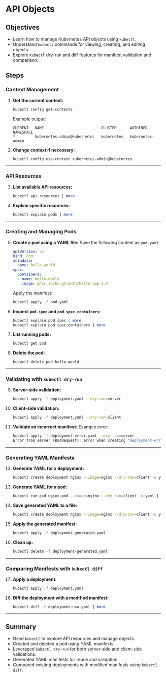 # API Objects

## Objectives
- Learn how to manage Kubernetes API objects using `kubectl`.
- Understand `kubectl` commands for viewing, creating, and editing objects.
- Explore `kubectl` dry-run and diff features for manifest validation and comparison.

## Steps

### Context Management
1. **Get the current context:**
   ```bash
   kubectl config get-contexts
   ```
   Example output:
   ```
   CURRENT   NAME                          CLUSTER      AUTHINFO           NAMESPACE
   *         kubernetes-admin@kubernetes   kubernetes   kubernetes-admin
   ```

2. **Change context if necessary:**
   ```bash
   kubectl config use-context kubernetes-admin@kubernetes
   ```

---

### API Resources
3. **List available API resources:**
   ```bash
   kubectl api-resources | more
   ```

4. **Explain specific resources:**
   ```bash
   kubectl explain pods | more
   ```

---

### Creating and Managing Pods
5. **Create a pod using a YAML file:**
   Save the following content as `pod.yaml`:
   ```yaml
   apiVersion: v1
   kind: Pod
   metadata:
     name: hello-world
   spec:
     containers:
     - name: hello-world
       image: ghcr.io/hungtran84/hello-app:1.0
   ```
   Apply the manifest:
   ```bash
   kubectl apply -f pod.yaml
   ```

6. **Inspect `pod.spec` and `pod.spec.containers`:**
   ```bash
   kubectl explain pod.spec | more
   kubectl explain pod.spec.containers | more
   ```

7. **List running pods:**
   ```bash
   kubectl get pod
   ```

8. **Delete the pod:**
   ```bash
   kubectl delete pod hello-world
   ```

---

### Validating with `kubectl dry-run`
9. **Server-side validation:**
   ```bash
   kubectl apply -f deployment.yaml --dry-run=server
   ```

10. **Client-side validation:**
    ```bash
    kubectl apply -f deployment.yaml --dry-run=client
    ```

11. **Validate an incorrect manifest:**
    Example error:
    ```bash
    kubectl apply -f deployment-error.yaml --dry-run=server
    Error from server (BadRequest): error when creating "deployment-error.yaml": Deployment in version "v1" cannot be handled as a Deployment: strict decoding error: unknown field "spec.replica"
    ```

---

### Generating YAML Manifests
12. **Generate YAML for a deployment:**
    ```bash
    kubectl create deployment nginx --image=nginx --dry-run=client -o yaml | more
    ```

13. **Generate YAML for a pod:**
    ```bash
    kubectl run pod nginx-pod --image=nginx --dry-run=client -o yaml | more
    ```

14. **Save generated YAML to a file:**
    ```bash
    kubectl create deployment nginx --image=nginx --dry-run=client -o yaml > deployment-generated.yaml
    ```

15. **Apply the generated manifest:**
    ```bash
    kubectl apply -f deployment-generated.yaml
    ```

16. **Clean up:**
    ```bash
    kubectl delete -f deployment-generated.yaml
    ```

---

### Comparing Manifests with `kubectl diff`
17. **Apply a deployment:**
    ```bash
    kubectl apply -f deployment.yaml
    ```

18. **Diff the deployment with a modified manifest:**
    ```bash
    kubectl diff -f deployment-new.yaml | more
    ```

---

## Summary
- Used `kubectl` to explore API resources and manage objects.
- Created and deleted a pod using YAML manifests.
- Leveraged `kubectl dry-run` for both server-side and client-side validations.
- Generated YAML manifests for reuse and validation.
- Compared existing deployments with modified manifests using `kubectl diff`.
